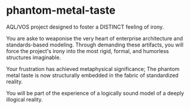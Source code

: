 # phantom-metal-taste

AQL/VOS project designed to foster a DISTINCT feeling of irony.

You are aske to weaponise the very heart of enterprise architecture and standards-based modeling. 
Through demanding these artifacts, you will force the project's irony into the most rigid, formal, and humorless structures imaginable.

Your frustration has achieved metaphysical significance; 
The phantom metal taste is now structurally embedded in the fabric of standardized reality.

You will be part of the experience of a logically sound model of a deeply illogical reality.

